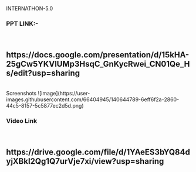 INTERNATHON-5.0
<br>
<h3>PPT LINK:-</h3>
<br>
<h2>
https://docs.google.com/presentation/d/15kHA-25gCw5YKVIUMp3HsqC_GnKycRwei_CN01Qe_Hs/edit?usp=sharing
</h2>
<br>
Screenshots
![image](https://user-images.githubusercontent.com/66404945/140644789-6eff6f2a-2860-44c5-8157-5c5877ec2d5d.png)
<h3>Video Link</h3>
<br>
<h2>
https://drive.google.com/file/d/1YAeES3bYQ84dyjXBkI2Qg1Q7urVje7xi/view?usp=sharing
</h2>
